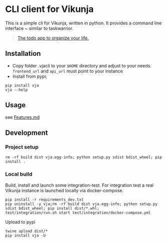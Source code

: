 # CLI client for Vikunja

This is a simple cli for Vikunja, written in python.
It provides a command line interface ~ similar to taskwarrior.
> [The todo app to organize your life.](https://vikunja.io/)

## Installation

- Copy folder .vjacli to your `$HOME` directory and adjust to your needs.
  `frontend_url` and `api_url` must point to your instance
- Install from pypi;

```shell
pip install vja
vja --help
```

## Usage

see [Features.md](Features.md)

## Development
### Project setup

```shell
rm -rf build dist vja.egg-info; python setup.py sdist bdist_wheel; pip install .
```

### Local build
Build, install and launch some integration-test. For integration test a real Vikunja instance is launched locally via docker-compose.
```shell
pip install -r requirements_dev.txt
pip uninstall -y vja;rm -rf build dist vja.egg-info; python setup.py sdist bdist_wheel; pip install dist/*.whl;
test/integration/run.sh start test/integration/docker-compose.yml
```
Upload to pypi
```shell
twine upload dist/*
pip install vja -U
```

